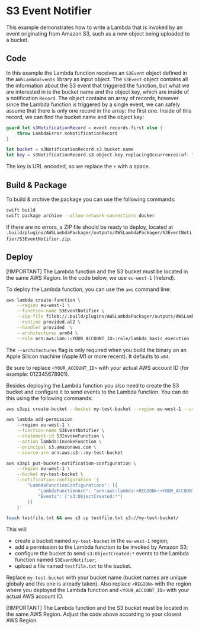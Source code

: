# S3 Event Notifier

This example demonstrates how to write a Lambda that is invoked by an event originating from Amazon S3, such as a new object being uploaded to a bucket.

## Code

In this example the Lambda function receives an `S3Event` object defined in the `AWSLambdaEvents` library as input object. The `S3Event` object contains all the information about the S3 event that triggered the function, but what we are interested in is the bucket name and the object key, which are inside of a notification `Record`. The object contains an array of records, however since the Lambda function is triggered by a single event, we can safely assume that there is only one record in the array: the first one. Inside of this record, we can find the bucket name and the object key:

```swift
guard let s3NotificationRecord = event.records.first else {
    throw LambdaError.noNotificationRecord
}

let bucket = s3NotificationRecord.s3.bucket.name
let key = s3NotificationRecord.s3.object.key.replacingOccurrences(of: "+", with: " ")
```

The key is URL encoded, so we replace the `+` with a space.

## Build & Package 

To build & archive the package you can use the following commands:

```bash
swift build
swift package archive --allow-network-connections docker
```

If there are no errors, a ZIP file should be ready to deploy, located at `.build/plugins/AWSLambdaPackager/outputs/AWSLambdaPackager/S3EventNotifier/S3EventNotifier.zip`.

## Deploy

[!IMPORTANT]
The Lambda function and the S3 bucket must be located in the same AWS Region. In the code below, we use `eu-west-1` (Ireland). 

To deploy the Lambda function, you can use the `aws` command line:

```bash
aws lambda create-function \
    --region eu-west-1 \
    --function-name S3EventNotifier \
    --zip-file fileb://.build/plugins/AWSLambdaPackager/outputs/AWSLambdaPackager/S3EventNotifier/S3EventNotifier.zip \
    --runtime provided.al2 \
    --handler provided  \
    --architectures arm64 \
    --role arn:aws:iam::<YOUR_ACCOUNT_ID>:role/lambda_basic_execution
```

The `--architectures` flag is only required when you build the binary on an Apple Silicon machine (Apple M1 or more recent). It defaults to `x64`.

Be sure to replace `<YOUR_ACCOUNT_ID>` with your actual AWS account ID (for example: 012345678901).

Besides deploying the Lambda function you also need to create the S3 bucket and configure it to send events to the Lambda function. You can do this using the following commands:

```bash
aws s3api create-bucket --bucket my-test-bucket --region eu-west-1 --create-bucket-configuration LocationConstraint=eu-west-1

aws lambda add-permission 
    --region eu-west-1 \
    --function-name S3EventNotifier \
    --statement-id S3InvokeFunction \
    --action lambda:InvokeFunction \
    --principal s3.amazonaws.com \
    --source-arn arn:aws:s3:::my-test-bucket

aws s3api put-bucket-notification-configuration \
    --region eu-west-1 \
    --bucket my-test-bucket \
    --notification-configuration '{
        "LambdaFunctionConfigurations": [{
            "LambdaFunctionArn": "arn:aws:lambda:<REGION>:<YOUR_ACCOUNT_ID>:function:S3EventNotifier",
            "Events": ["s3:ObjectCreated:*"]
        }]
    }'

touch testfile.txt && aws s3 cp testfile.txt s3://my-test-bucket/
```

This will:
 - create a bucket named `my-test-bucket` in the `eu-west-1` region;
 - add a permission to the Lambda function to be invoked by Amazon S3;
 - configure the bucket to send `s3:ObjectCreated:*` events to the Lambda function named `S3EventNotifier`;
 - upload a file named `testfile.txt` to the bucket.

Replace `my-test-bucket` with your bucket name (bucket names are unique globaly and this one is already taken). Also replace `<REGION>` with the region where you deployed the Lambda function and `<YOUR_ACCOUNT_ID>` with your actual AWS account ID.

[!IMPORTANT]
The Lambda function and the S3 bucket must be located in the same AWS Region. Adjust the code above according to your closest AWS Region.